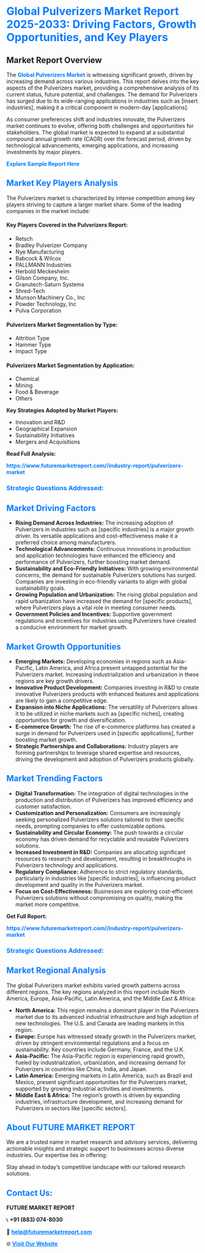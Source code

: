 <h1 style="color: #007BFF;">Global Pulverizers Market Report 2025-2033: Driving Factors, Growth Opportunities, and Key Players</h1>

<section id="overview">
<h2>Market Report Overview</h2>
<p>The <a href="https://www.futuremarketreport.com//industry-report/pulverizers-market" style="color: #007BFF; text-decoration: none;"><strong>Global Pulverizers Market</strong></a> is witnessing significant growth, driven by increasing demand across various industries. This report delves into the key aspects of the Pulverizers market, providing a comprehensive analysis of its current status, future potential, and challenges. The demand for Pulverizers has surged due to its wide-ranging applications in industries such as [insert industries], making it a critical component in modern-day [applications].</p>
<p>As consumer preferences shift and industries innovate, the Pulverizers market continues to evolve, offering both challenges and opportunities for stakeholders. The global market is expected to expand at a substantial compound annual growth rate (CAGR) over the forecast period, driven by technological advancements, emerging applications, and increasing investments by major players.</p>
</section>

<section id="overview">
<p><a href="https://www.futuremarketreport.com//request-sample/reportId=91799" style="color: #007BFF; text-decoration: none;"><strong>Explore Sample Report Here</strong></a></p>
</section>

<section id="key-players">
<h2 style="color: #007BFF;">Market Key Players Analysis</h2>
<p>The Pulverizers market is characterized by intense competition among key players striving to capture a larger market share. Some of the leading companies in the market include:</p>
<h4>Key Players Covered in the Pulverizers Report:</h4>
<ul><li>Retsch</li><li>Bradley Pulverizer Company</li><li>Nye Manufacturing</li><li>Babcock &amp; Wilcox</li><li>PALLMANN Industries</li><li>Herbold Meckesheim</li><li>Gilson Company, Inc.</li><li>Granutech-Saturn Systems</li><li>Shred-Tech</li><li>Munson Machinery Co., Inc</li><li>Powder Technology, Inc</li><li>Pulva Corporation</li></ul>
<h4>Pulverizers Market Segmentation by Type:</h4>
<ul><li>Attrition Type</li><li>Hammer Type</li><li>Impact Type</li></ul>

<h4>Pulverizers Market Segmentation by Application:</h4>
<ul><li>Chemical</li><li>Mining</li><li>Food &amp; Beverage</li><li>Others</li></ul>
<p><strong>Key Strategies Adopted by Market Players:</strong></p>
<ul>
<li>Innovation and R&D</li>
<li>Geographical Expansion</li>
<li>Sustainability Initiatives</li>
<li>Mergers and Acquisitions</li>
</ul>
</section>

<section>
<p><strong>Read Full Analysis: </strong></p><a href="https://www.futuremarketreport.com//industry-report/pulverizers-market" style="color: #007BFF; text-decoration: none;"><strong>https://www.futuremarketreport.com//industry-report/pulverizers-market</strong></a>
<h3 style="color: #007BFF;">Strategic Questions Addressed:</h3>
</section>

<section id="driving-factors">
<h2 style="color: #007BFF;">Market Driving Factors</h2>
<ul>
<li><strong>Rising Demand Across Industries:</strong> The increasing adoption of Pulverizers in industries such as [specific industries] is a major growth driver. Its versatile applications and cost-effectiveness make it a preferred choice among manufacturers.</li>
<li><strong>Technological Advancements:</strong> Continuous innovations in production and application technologies have enhanced the efficiency and performance of Pulverizers, further boosting market demand.</li>
<li><strong>Sustainability and Eco-Friendly Initiatives:</strong> With growing environmental concerns, the demand for sustainable Pulverizers solutions has surged. Companies are investing in eco-friendly variants to align with global sustainability goals.</li>
<li><strong>Growing Population and Urbanization:</strong> The rising global population and rapid urbanization have increased the demand for [specific products], where Pulverizers plays a vital role in meeting consumer needs.</li>
<li><strong>Government Policies and Incentives:</strong> Supportive government regulations and incentives for industries using Pulverizers have created a conducive environment for market growth.</li>
</ul>
</section>

<section id="growth-opportunities">
<h2 style="color: #007BFF;">Market Growth Opportunities</h2>
<ul>
<li><strong>Emerging Markets:</strong> Developing economies in regions such as Asia-Pacific, Latin America, and Africa present untapped potential for the Pulverizers market. Increasing industrialization and urbanization in these regions are key growth drivers.</li>
<li><strong>Innovative Product Development:</strong> Companies investing in R&D to create innovative Pulverizers products with enhanced features and applications are likely to gain a competitive edge.</li>
<li><strong>Expansion into Niche Applications:</strong> The versatility of Pulverizers allows it to be utilized in niche markets such as [specific niches], creating opportunities for growth and diversification.</li>
<li><strong>E-commerce Growth:</strong> The rise of e-commerce platforms has created a surge in demand for Pulverizers used in [specific applications], further boosting market growth.</li>
<li><strong>Strategic Partnerships and Collaborations:</strong> Industry players are forming partnerships to leverage shared expertise and resources, driving the development and adoption of Pulverizers products globally.</li>
</ul>
</section>

<section id="trending-factors">
<h2 style="color: #007BFF;">Market Trending Factors</h2>
<ul>
<li><strong>Digital Transformation:</strong> The integration of digital technologies in the production and distribution of Pulverizers has improved efficiency and customer satisfaction.</li>
<li><strong>Customization and Personalization:</strong> Consumers are increasingly seeking personalized Pulverizers solutions tailored to their specific needs, prompting companies to offer customizable options.</li>
<li><strong>Sustainability and Circular Economy:</strong> The push towards a circular economy has driven demand for recyclable and reusable Pulverizers solutions.</li>
<li><strong>Increased Investment in R&D:</strong> Companies are allocating significant resources to research and development, resulting in breakthroughs in Pulverizers technology and applications.</li>
<li><strong>Regulatory Compliance:</strong> Adherence to strict regulatory standards, particularly in industries like [specific industries], is influencing product development and quality in the Pulverizers market.</li>
<li><strong>Focus on Cost-Effectiveness:</strong> Businesses are exploring cost-efficient Pulverizers solutions without compromising on quality, making the market more competitive.</li>
</ul>
</section>

<section>
<p><strong>Get Full Report: </strong></p><a href="https://www.futuremarketreport.com//industry-report/pulverizers-market" style="color: #007BFF; text-decoration: none;"><strong>https://www.futuremarketreport.com//industry-report/pulverizers-market</strong></a>
<h3 style="color: #007BFF;">Strategic Questions Addressed:</h3>
</section>


<section id="regional-analysis">
<h2 style="color: #007BFF;">Market Regional Analysis</h2>
<p>The global Pulverizers market exhibits varied growth patterns across different regions. The key regions analyzed in this report include North America, Europe, Asia-Pacific, Latin America, and the Middle East & Africa:</p>
<ul>
<li><strong>North America:</strong> This region remains a dominant player in the Pulverizers market due to its advanced industrial infrastructure and high adoption of new technologies. The U.S. and Canada are leading markets in this region.</li>
<li><strong>Europe:</strong> Europe has witnessed steady growth in the Pulverizers market, driven by stringent environmental regulations and a focus on sustainability. Key countries include Germany, France, and the U.K.</li>
<li><strong>Asia-Pacific:</strong> The Asia-Pacific region is experiencing rapid growth, fueled by industrialization, urbanization, and increasing demand for Pulverizers in countries like China, India, and Japan.</li>
<li><strong>Latin America:</strong> Emerging markets in Latin America, such as Brazil and Mexico, present significant opportunities for the Pulverizers market, supported by growing industrial activities and investments.</li>
<li><strong>Middle East & Africa:</strong> The region’s growth is driven by expanding industries, infrastructure development, and increasing demand for Pulverizers in sectors like [specific sectors].</li>
</ul>
</section>

<footer>
<h2 style="color: #007BFF;">About FUTURE MARKET REPORT</h2>
<p>We are a trusted name in market research and advisory services, delivering actionable insights and strategic support to businesses across diverse industries. Our expertise lies in offering:</p>

<p>Stay ahead in today’s competitive landscape with our tailored research solutions.</p>

<h2 style="color: #007BFF;">Contact Us:</h2>
<p><strong>FUTURE MARKET REPORT</strong></p>
<p>📞 <strong>+91 (883) 074-8030</strong></p>
<p>📧 <strong><a href="mailto:help@futuremarketreport.com" style="color: #007BFF;">help@futuremarketreport.com</a></strong></p>
<p>🌐 <strong><a href="https://www.futuremarketreport.com/" style="color: #007BFF;">Visit Our Website</a></strong></p>
</footer>